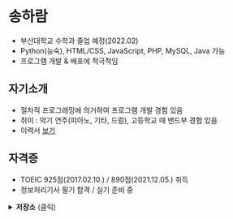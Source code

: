 # 송하람

* 부산대학교 수학과 졸업 예정(2022.02)
* Python(능숙), HTML/CSS, JavaScript, PHP, MySQL, Java 가능
* 프로그램 개발 & 배포에 적극적임  

## 자기소개

*  절차적 프로그래밍에 의거하여 프로그램 개발 경험 있음
*  취미 : 악기 연주(피아노, 기타, 드럼), 고등학교 때 밴드부 경험 있음
*  이력서 <a href="https://github.com/haramsong/haramsong">보기</a><br>
   

## 자격증

*  TOEIC 925점(2017.02.10.) / 890점(2021.12.05.) 취득
*  정보처리기사 필기 합격 / 실기 준비 중

<details><summary><b>저장소</b>  (클릭)</summary>
       <h4>
          인턴 경험
    	</h4>
        <p>1. [단비] Data Spider를 이용한 유동인구 분석 알고리즘 개발(2021.03.01. ~ 2021.08.31.) <a href="https://github.com/haramsong/danviproject">보기</a><br>
            </p>
    <h4>
        개인 프로젝트
    </h4>
    <p>
        1. 아파트 관리 프로그램 개발(2021.01.10. ~ 2021.02.28) <a href="https://github.com/haramsong/apartment">보기</a><br>
    </p>
    <p>
        2. 회원 관리 프로그램 개발(2021.04.10. ~ 2021.08.20) <a href="https://github.com/haramsong/membermgmt">보기</a><br>
    </p>
    <p>
        3. 절차적 프로그래밍에 의거한 학원 관리 프로그램 개발(2021.09.01. ~ 2021.11.01)<a href="https://github.com/haramsong/hakwonmgmt">보기</a><br>
    </p>
    <p>
        4. 교수용 수업 할당 프로그램 개발 진행(2021.11.23. ~ 현재)<a href="https://github.com/haramsong/classschedule">보기</a><br>
    </p>
</details>